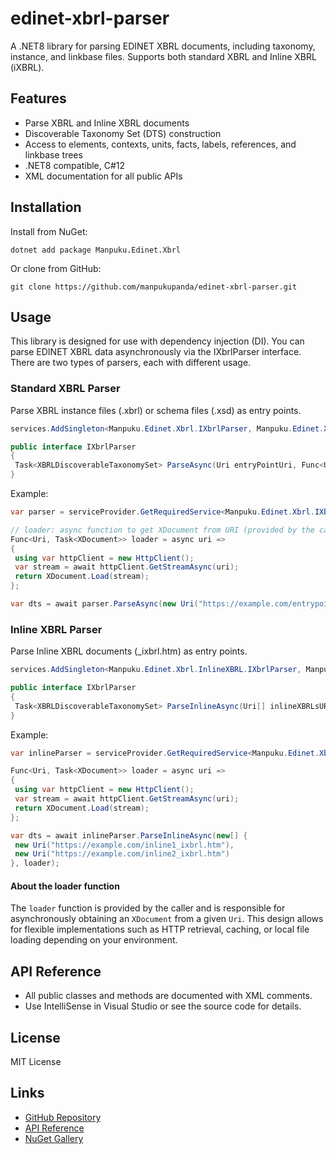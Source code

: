 # edinet-xbrl-parser

A .NET8 library for parsing EDINET XBRL documents, including taxonomy, instance, and linkbase files. Supports both standard XBRL and Inline XBRL (iXBRL).

## Features
- Parse XBRL and Inline XBRL documents
- Discoverable Taxonomy Set (DTS) construction
- Access to elements, contexts, units, facts, labels, references, and linkbase trees
- .NET8 compatible, C#12
- XML documentation for all public APIs

## Installation

Install from NuGet:

```
dotnet add package Manpuku.Edinet.Xbrl
```

Or clone from GitHub:

```
git clone https://github.com/manpukupanda/edinet-xbrl-parser.git
```

## Usage

This library is designed for use with dependency injection (DI). You can parse EDINET XBRL data asynchronously via the IXbrlParser interface. There are two types of parsers, each with different usage.

### Standard XBRL Parser
Parse XBRL instance files (.xbrl) or schema files (.xsd) as entry points.

```csharp
services.AddSingleton<Manpuku.Edinet.Xbrl.IXbrlParser, Manpuku.Edinet.Xbrl.XbrlParser>();
```
```csharp
public interface IXbrlParser
{
 Task<XBRLDiscoverableTaxonomySet> ParseAsync(Uri entryPointUri, Func<Uri, Task<XDocument>> loader);
}
```

Example:
```csharp
var parser = serviceProvider.GetRequiredService<Manpuku.Edinet.Xbrl.IXbrlParser>();

// loader: async function to get XDocument from URI (provided by the caller)
Func<Uri, Task<XDocument>> loader = async uri =>
{
 using var httpClient = new HttpClient();
 var stream = await httpClient.GetStreamAsync(uri);
 return XDocument.Load(stream);
};

var dts = await parser.ParseAsync(new Uri("https://example.com/entrypoint.xbrl"), loader);
```

### Inline XBRL Parser
Parse Inline XBRL documents (_ixbrl.htm) as entry points.

```csharp
services.AddSingleton<Manpuku.Edinet.Xbrl.InlineXBRL.IXbrlParser, Manpuku.Edinet.Xbrl.InlineXBRL.XbrlParser>();
```
```csharp
public interface IXbrlParser
{
 Task<XBRLDiscoverableTaxonomySet> ParseInlineAsync(Uri[] inlineXBRLsURI, Func<Uri, Task<XDocument>> loader);
}
```

Example:
```csharp
var inlineParser = serviceProvider.GetRequiredService<Manpuku.Edinet.Xbrl.InlineXBRL.IXbrlParser>();

Func<Uri, Task<XDocument>> loader = async uri =>
{
 using var httpClient = new HttpClient();
 var stream = await httpClient.GetStreamAsync(uri);
 return XDocument.Load(stream);
};

var dts = await inlineParser.ParseInlineAsync(new[] {
 new Uri("https://example.com/inline1_ixbrl.htm"),
 new Uri("https://example.com/inline2_ixbrl.htm")
}, loader);
```

#### About the loader function
The `loader` function is provided by the caller and is responsible for asynchronously obtaining an `XDocument` from a given `Uri`. This design allows for flexible implementations such as HTTP retrieval, caching, or local file loading depending on your environment.

## API Reference
- All public classes and methods are documented with XML comments.
- Use IntelliSense in Visual Studio or see the source code for details.

## License

MIT License

## Links
- [GitHub Repository](https://github.com/manpukupanda/edinet-xbrl-parser)
- [API Reference](https://manpukupanda.github.io/edinet-xbrl-parser/index.html)
- [NuGet Gallery](https://www.nuget.org/packages/Manpuku.Edinet.Xbrl)

